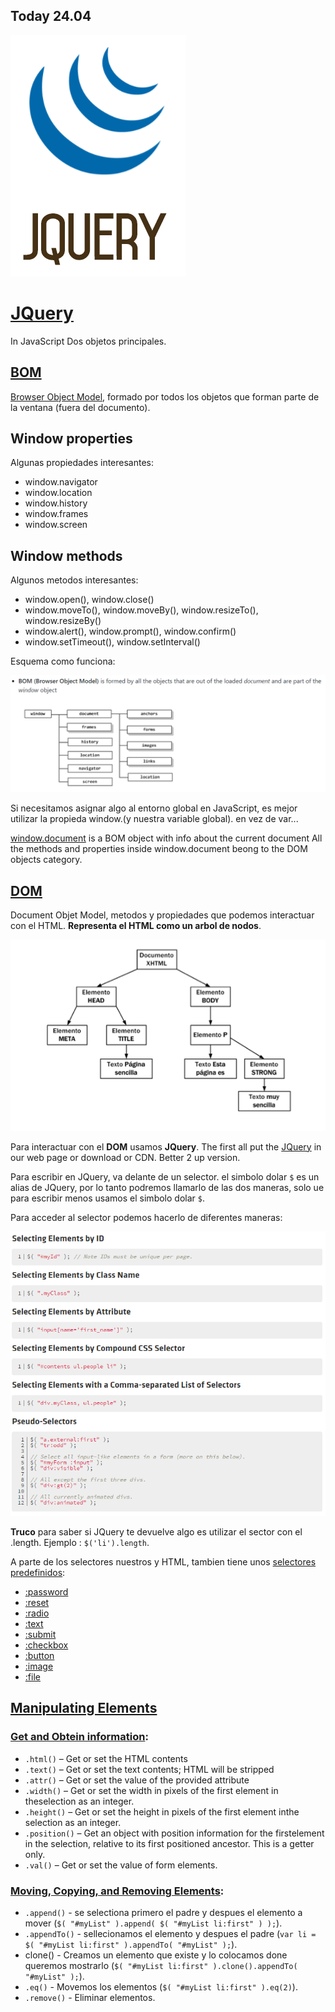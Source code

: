 ## Today 24.04 

![JQuery](img/jquery.png)

# [JQuery](https://skylabcoders.github.io/bootcamp-abril2017/?full#jquery)

In JavaScript 
Dos objetos principales.

## [BOM](https://github.com/juanmaguitar/javascript-notes/tree/master/markdown-en/11-browser-environment/BOM#bom)
[Browser Object Model](https://github.com/juanmaguitar/javascript-notes/tree/master/markdown-en/11-browser-environment/BOM#bom), formado por todos los objetos que forman parte de la ventana (fuera del documento).

## Window properties

Algunas propiedades interesantes:

- window.navigator
- window.location
- window.history
- window.frames 
- window.screen

## Window methods

Algunos metodos interesantes:

- window.open(), window.close()
- window.moveTo(), window.moveBy(), window.resizeTo(), window.resizeBy()
- window.alert(), window.prompt(), window.confirm()
- window.setTimeout(), window.setInterval()

Esquema como funciona:

![Bom.png](img/bom.png)

Si necesitamos asignar algo al entorno global en JavaScript, es mejor utilizar la propieda window.(y nuestra variable global). en vez de var...

[window.document](https://developer.mozilla.org/en/DOM/window.document) is a BOM object with info about the current document All the methods and properties inside window.document beong to the DOM objects category.

## [DOM](https://github.com/juanmaguitar/javascript-notes/tree/master/markdown-en/11-browser-environment/DOM#dom) 
Document Objet Model, metodos y propiedades que podemos interactuar con el HTML. **Representa el HTML como un arbol de nodos**.

![Dom.png](img/dom.png)

Para interactuar con el **DOM** usamos **JQuery**.
The first all put the [JQuery](https://jquery.com/) in our web page or download or CDN. Better 2 up version.

Para escribir en JQuery, va delante de un selector. el simbolo dolar ``$`` es un alias de JQuery, por lo tanto podremos llamarlo de las dos maneras, solo ue para escribir menos usamos el simbolo dolar ``$``.

Para acceder al selector podemos hacerlo de diferentes maneras:

![select.JQuery.png](img/selectsJquery.png)

**Truco** para saber si JQuery te devuelve algo es utilizar el sector con el .length. Ejemplo : ``$('li').length``. 

A parte de los selectores nuestros y HTML, tambien tiene unos [selectores  predefinidos](http://learn.jquery.com/using-jquery-core/selecting-elements/#selecting-by-type):

- [:password](http://api.jquery.com/password-selector/)
- [:reset](http://api.jquery.com/reset-selector/)
- [:radio](http://api.jquery.com/radio-selector/)
- [:text](http://api.jquery.com/text-selector/)
- [:submit](http://api.jquery.com/submit-selector/)
- [:checkbox](http://api.jquery.com/checkbox-selector/)
- [:button](http://api.jquery.com/button-selector/)
- [:image](http://api.jquery.com/image-selector/)
- [:file](http://api.jquery.com/file-selector/)

## [Manipulating Elements](http://learn.jquery.com/using-jquery-core/manipulating-elements/)

### [Get and Obtein information](http://learn.jquery.com/using-jquery-core/manipulating-elements/#getting-and-setting-information-about-elements):

-   ``.html()`` – Get or set the HTML contents
-   ``.text()`` – Get or set the text contents; HTML will be stripped
-   ``.attr()`` – Get or set the value of the provided attribute
-   ``.width()`` – Get or set the width in pixels of the first element in theselection as an integer.
-   ``.height()`` – Get or set the height in pixels of the first element inthe selection as an integer.
-   ``.position()`` – Get an object with position information for the firstelement in the selection, relative to its first positioned ancestor. This is a getter only.
-   ``.val()`` – Get or set the value of form elements.

### [Moving, Copying, and Removing Elements](http://learn.jquery.com/using-jquery-core/manipulating-elements/#moving-copying-and-removing-elements):

- ``.append()`` - se selectiona primero el padre y despues el elemento a mover (``$( "#myList" ).append( $( "#myList li:first" ) );``).
- ``.appendTo()`` - sellecionamos el elemento y despues el padre (``var li = $( "#myList li:first" ).appendTo( "#myList" );``).
- clone() - Creamos un elemento que existe y lo colocamos done queremos mostrarlo (``$( "#myList li:first" ).clone().appendTo( "#myList" );``).
- ``.eq()`` - Movemos los elementos (``$( "#myList li:first" ).eq(2)``).
- ``.remove()`` - Eliminar elementos. 









